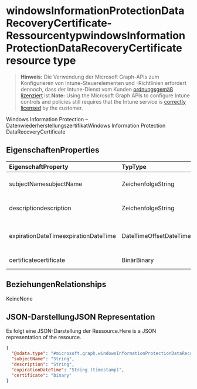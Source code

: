 # <a name="windowsinformationprotectiondatarecoverycertificate-resource-type"></a><span data-ttu-id="f0639-101">windowsInformationProtectionDataRecoveryCertificate-Ressourcentyp</span><span class="sxs-lookup"><span data-stu-id="f0639-101">windowsInformationProtectionDataRecoveryCertificate resource type</span></span>

> <span data-ttu-id="f0639-102">**Hinweis:** Die Verwendung der Microsoft Graph-APIs zum Konfigurieren von Intune-Steuerelementen und -Richtlinien erfordert dennoch, dass der Intune-Dienst vom Kunden [ordnungsgemäß lizenziert](https://go.microsoft.com/fwlink/?linkid=839381) ist.</span><span class="sxs-lookup"><span data-stu-id="f0639-102">**Note:** Using the Microsoft Graph APIs to configure Intune controls and policies still requires that the Intune service is [correctly licensed](https://go.microsoft.com/fwlink/?linkid=839381) by the customer.</span></span>

<span data-ttu-id="f0639-103">Windows Information Protection – Datenwiederherstellungszertifikat</span><span class="sxs-lookup"><span data-stu-id="f0639-103">Windows Information Protection DataRecoveryCertificate</span></span>
## <a name="properties"></a><span data-ttu-id="f0639-104">Eigenschaften</span><span class="sxs-lookup"><span data-stu-id="f0639-104">Properties</span></span>
|<span data-ttu-id="f0639-105">Eigenschaft</span><span class="sxs-lookup"><span data-stu-id="f0639-105">Property</span></span>|<span data-ttu-id="f0639-106">Typ</span><span class="sxs-lookup"><span data-stu-id="f0639-106">Type</span></span>|<span data-ttu-id="f0639-107">Beschreibung</span><span class="sxs-lookup"><span data-stu-id="f0639-107">Description</span></span>|
|:---|:---|:---|
|<span data-ttu-id="f0639-108">subjectName</span><span class="sxs-lookup"><span data-stu-id="f0639-108">subjectName</span></span>|<span data-ttu-id="f0639-109">Zeichenfolge</span><span class="sxs-lookup"><span data-stu-id="f0639-109">String</span></span>|<span data-ttu-id="f0639-110">Antragstellername des Datenwiederherstellungszertifikats</span><span class="sxs-lookup"><span data-stu-id="f0639-110">Data recovery Certificate subject name</span></span>|
|<span data-ttu-id="f0639-111">description</span><span class="sxs-lookup"><span data-stu-id="f0639-111">description</span></span>|<span data-ttu-id="f0639-112">Zeichenfolge</span><span class="sxs-lookup"><span data-stu-id="f0639-112">String</span></span>|<span data-ttu-id="f0639-113">Beschreibung des Datenwiederherstellungszertifikats</span><span class="sxs-lookup"><span data-stu-id="f0639-113">Data recovery Certificate description</span></span>|
|<span data-ttu-id="f0639-114">expirationDateTime</span><span class="sxs-lookup"><span data-stu-id="f0639-114">expirationDateTime</span></span>|<span data-ttu-id="f0639-115">DateTimeOffset</span><span class="sxs-lookup"><span data-stu-id="f0639-115">DateTimeOffset</span></span>|<span data-ttu-id="f0639-116">Ablaufdatum des Datenwiederherstellungszertifikats</span><span class="sxs-lookup"><span data-stu-id="f0639-116">Data recovery Certificate expiration datetime</span></span>|
|<span data-ttu-id="f0639-117">certificate</span><span class="sxs-lookup"><span data-stu-id="f0639-117">certificate</span></span>|<span data-ttu-id="f0639-118">Binär</span><span class="sxs-lookup"><span data-stu-id="f0639-118">Binary</span></span>|<span data-ttu-id="f0639-119">Datenwiederherstellungszertifikat</span><span class="sxs-lookup"><span data-stu-id="f0639-119">Data recovery Certificate</span></span>|

## <a name="relationships"></a><span data-ttu-id="f0639-120">Beziehungen</span><span class="sxs-lookup"><span data-stu-id="f0639-120">Relationships</span></span>
<span data-ttu-id="f0639-121">Keine</span><span class="sxs-lookup"><span data-stu-id="f0639-121">None</span></span>
## <a name="json-representation"></a><span data-ttu-id="f0639-122">JSON-Darstellung</span><span class="sxs-lookup"><span data-stu-id="f0639-122">JSON Representation</span></span>
<span data-ttu-id="f0639-123">Es folgt eine JSON-Darstellung der Ressource.</span><span class="sxs-lookup"><span data-stu-id="f0639-123">Here is a JSON representation of the resource.</span></span>
<!-- {
  "blockType": "resource",
  "@odata.type": "microsoft.graph.windowsInformationProtectionDataRecoveryCertificate"
}
-->
``` json
{
  "@odata.type": "#microsoft.graph.windowsInformationProtectionDataRecoveryCertificate",
  "subjectName": "String",
  "description": "String",
  "expirationDateTime": "String (timestamp)",
  "certificate": "binary"
}
```



